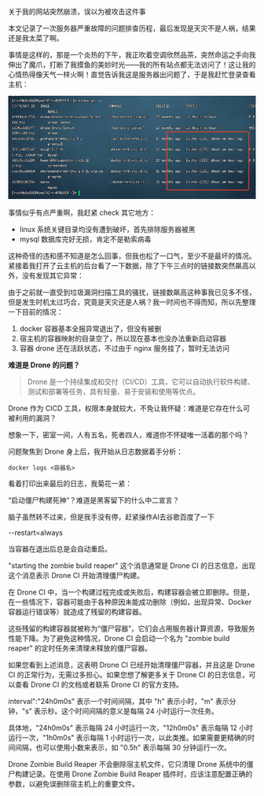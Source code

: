 关于我的网站突然崩溃，误以为被攻击这件事

本文记录了一次服务器严重故障的问题排查历程，最后发现是天灾不是人祸，结果还是我太菜了啊。

事情是这样的，那是一个炎热的下午，我正吹着空调欣然品茶，突然命运之手向我伸出了魔爪，打断了我摸鱼的美妙时光——我的所有站点都无法访问了！这让我的心情热得像天气一样火啊！直觉告诉我这是服务器出问题了，于是我赶忙登录查看主机：

![](../images/2023-6-1-1685595492144.png)

事情似乎有点严重啊，我赶紧 check 其它地方：

- linux 系统关键目录均没有遭到破坏，首先排除服务器被黑
- mysql 数据库完好无损，肯定不是勒索病毒

这种奇怪的违和感不知道是怎么回事，但我也松了一口气，至少不是最坏的情况。紧接着我打开了云主机的后台看了一下数据，除了下午三点时的链接数突然飙高以外，没有发现其它异常：

由于之前就一直受到垃圾漏洞扫描工具的骚扰，链接数飙高这种事我已见多不怪，但是发生时机太过巧合，究竟是天灾还是人祸？我一时间也不得而知，所以先整理一下目前的情况：

1. docker 容器基本全报异常退出了，但没有被删
2. 宿主机的容器映射的目录空了，所以现在基本也没办法重新启动容器
3. 容器 drone 还在活跃状态，不过由于 nginx 服务挂了，暂时无法访问

**难道是 Drone 的问题？**

> Drone 是一个持续集成和交付（CI/CD）工具，它可以自动执行软件构建、测试和部署等任务，具有轻量、易于安装和使用等优点。

Drone 作为 CICD 工具，权限本身就较大，不免让我怀疑：难道是它存在什么可被利用的漏洞？

想象一下，密室一间，人有五名，死者四人，难道你不怀疑唯一活着的那个吗？

问题聚焦到 Drone 身上后，我开始从日志数据着手分析：

```shell
docker logs <容器名>
```

看着打印出来最后的日志，我菊花一紧：


“启动僵尸构建死神”？难道是黑客留下的什么中二宣言？

脑子虽然转不过来，但是我手没有停，赶紧操作AI去谷歌百度了一下

--restart=always

当容器在退出后总是会自动重启。


"starting the zombie build reaper" 这个消息通常是 Drone CI 的日志信息，出现这个消息表示 Drone CI 开始清理僵尸构建。

在 Drone CI 中，当一个构建过程完成或失败后，构建容器会被立即删除。但是，在一些情况下，容器可能由于各种原因未能成功删除（例如，出现异常、Docker 容器运行错误等）就造成了残留的构建容器。

这些残留的构建容器就被称为“僵尸容器”，它们会占用服务器计算资源，导致服务性能下降。为了避免这种情况，Drone CI 会启动一个名为 "zombie build reaper" 的定时任务来清理未释放的僵尸容器。

如果您看到上述消息，这表明 Drone CI 已经开始清理僵尸容器，并且这是 Drone CI 的正常行为，无需过多担心。如果您想了解更多关于 Drone CI 的日志信息，可以查看 Drone CI 的文档或者联系 Drone CI 的官方支持。



interval":"24h0m0s" 表示一个时间间隔，其中 "h" 表示小时，"m" 表示分钟，"s" 表示秒。这个时间间隔的意义是每隔 24 小时运行一次任务。

具体地，"24h0m0s" 表示每隔 24 小时运行一次，"12h0m0s" 表示每隔 12 小时运行一次，"1h0m0s" 表示每隔 1 小时运行一次，以此类推。如果需要更精确的时间间隔，也可以使用小数来表示，如 "0.5h" 表示每隔 30 分钟运行一次。



Drone Zombie Build Reaper 不会删除宿主机文件，它只清理 Drone 系统中的僵尸构建记录。在使用 Drone Zombie Build Reaper 插件时，应该注意配置正确的参数，以避免误删除宿主机上的重要文件。



